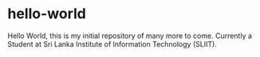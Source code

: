 # hello-world

Hello World, this is my initial repository of many more to come. 
Currently a Student at Sri Lanka Institute of Information Technology (SLIIT).
<peace>
